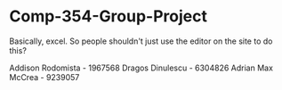 Comp-354-Group-Project
======================

Basically, excel.
So people shouldn't just use the editor on the site to do this?

Addison Rodomista - 1967568
Dragos Dinulescu - 6304826
Adrian Max McCrea - 9239057
